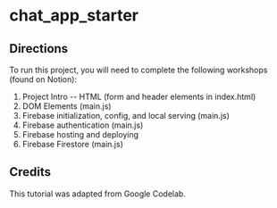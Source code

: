 # chat_app_starter

## Directions
To run this project, you will need to complete the following workshops (found on Notion):

1. Project Intro -- HTML (form and header elements in index.html)
2. DOM Elements (main.js) 
3. Firebase initialization, config, and local serving (main.js) 
4. Firebase authentication (main.js)
5. Firebase hosting and deploying
6. Firebase Firestore (main.js)

## Credits
This tutorial was adapted from Google Codelab. 
